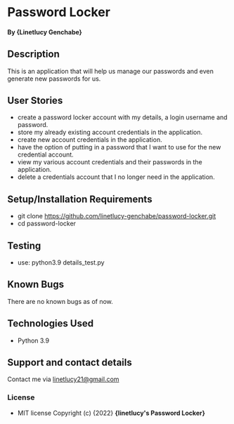 # Password Locker

#### By **{Linetlucy Genchabe}**
## Description
This is  an  application that will help us manage our passwords and even generate new passwords for us.

## User Stories
* create a password locker account with my details, a login username and password.
* store my already existing account credentials in the application.
* create new account credentials in the application.
* have the option of putting in a password that I want to use for the new credential account.
* view my various account credentials and their passwords in the application.
* delete a credentials account that I no longer need in the application.

## Setup/Installation Requirements
* git clone https://github.com/linetlucy-genchabe/password-locker.git
* cd password-locker

## Testing 
* use: python3.9 details_test.py

## Known Bugs
There are no known bugs as of now.
## Technologies Used
* Python 3.9

## Support and contact details
Contact me via linetlucy21@gmail.com
### License
* MIT license
Copyright (c) {2022} **{linetlucy's Password Locker}**